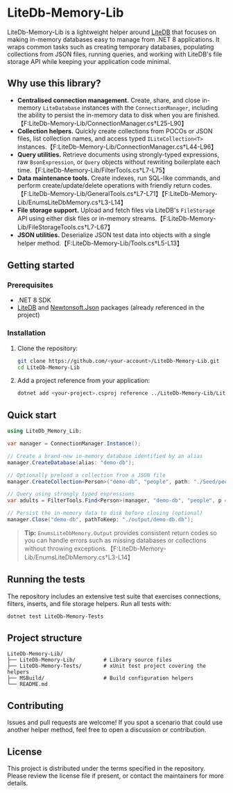 # LiteDb-Memory-Lib

LiteDb-Memory-Lib is a lightweight helper around [LiteDB](https://www.litedb.org/) that focuses on making in-memory databases easy to manage from .NET 8 applications. It wraps common tasks such as creating temporary databases, populating collections from JSON files, running queries, and working with LiteDB's file storage API while keeping your application code minimal.

## Why use this library?

- **Centralised connection management.** Create, share, and close in-memory `LiteDatabase` instances with the `ConnectionManager`, including the ability to persist the in-memory data to disk when you are finished.【F:LiteDb-Memory-Lib/ConnectionManager.cs†L25-L90】
- **Collection helpers.** Quickly create collections from POCOs or JSON files, list collection names, and access typed `ILiteCollection<T>` instances.【F:LiteDb-Memory-Lib/ConnectionManager.cs†L44-L96】
- **Query utilities.** Retrieve documents using strongly-typed expressions, raw `BsonExpression`, or `Query` objects without rewriting boilerplate each time.【F:LiteDb-Memory-Lib/FilterTools.cs†L7-L75】
- **Data maintenance tools.** Create indexes, run SQL-like commands, and perform create/update/delete operations with friendly return codes.【F:LiteDb-Memory-Lib/GeneralTools.cs†L7-L71】【F:LiteDb-Memory-Lib/EnumsLiteDbMemory.cs†L3-L14】
- **File storage support.** Upload and fetch files via LiteDB's `FileStorage` API using either disk files or in-memory streams.【F:LiteDb-Memory-Lib/FileStorageTools.cs†L7-L67】
- **JSON utilities.** Deserialize JSON test data into objects with a single helper method.【F:LiteDb-Memory-Lib/Tools.cs†L5-L13】

## Getting started

### Prerequisites

- .NET 8 SDK
- [LiteDB](https://www.nuget.org/packages/LiteDB/) and [Newtonsoft.Json](https://www.nuget.org/packages/Newtonsoft.Json/) packages (already referenced in the project)

### Installation

1. Clone the repository:

   ```bash
   git clone https://github.com/<your-account>/LiteDb-Memory-Lib.git
   cd LiteDb-Memory-Lib
   ```
2. Add a project reference from your application:

   ```bash
   dotnet add <your-project>.csproj reference ../LiteDb-Memory-Lib/LiteDb-Memory-Lib.csproj
   ```

## Quick start

```csharp
using LiteDb_Memory_Lib;

var manager = ConnectionManager.Instance();

// Create a brand-new in-memory database identified by an alias
manager.CreateDatabase(alias: "demo-db");

// Optionally preload a collection from a JSON file
manager.CreateCollection<Person>("demo-db", "people", path: "./Seed/people.json");

// Query using strongly typed expressions
var adults = FilterTools.Find<Person>(manager, "demo-db", "people", p => p.Age >= 18);

// Persist the in-memory data to disk before closing (optional)
manager.Close("demo-db", pathToKeep: "./output/demo-db.db");
```

> **Tip:** `EnumsLiteDbMemory.Output` provides consistent return codes so you can handle errors such as missing databases or collections without throwing exceptions.【F:LiteDb-Memory-Lib/EnumsLiteDbMemory.cs†L3-L14】

## Running the tests

The repository includes an extensive test suite that exercises connections, filters, inserts, and file storage helpers. Run all tests with:

```bash
dotnet test LiteDb-Memory-Tests
```

## Project structure

```
LiteDb-Memory-Lib/
├── LiteDb-Memory-Lib/         # Library source files
├── LiteDb-Memory-Tests/       # xUnit test project covering the helpers
├── MSBuild/                   # Build configuration helpers
└── README.md
```

## Contributing

Issues and pull requests are welcome! If you spot a scenario that could use another helper method, feel free to open a discussion or contribution.

## License

This project is distributed under the terms specified in the repository. Please review the license file if present, or contact the maintainers for more details.
